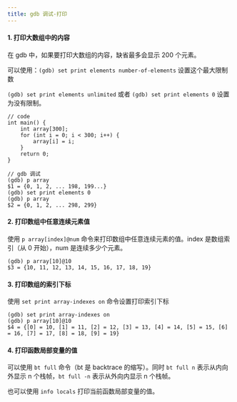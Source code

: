 ```yaml
---
title: gdb 调试-打印
---
```


#### 1. 打印大数组中的内容

在 gdb 中，如果要打印大数组的内容，缺省最多会显示 200 个元素。

可以使用：`(gdb) set print elements number-of-elements` 设置这个最大限制数

`(gdb) set print elements unlimited` 或者 `(gdb) set print elements 0` 设置为没有限制。

```
// code
int main() {
    int array[300];
    for (int i = 0; i < 300; i++) {
        array[i] = i;
    }
    return 0;
}

// gdb 调试
(gdb) p array
$1 = {0, 1, 2, ... 198, 199...}
(gdb) set print elements 0
(gdb) p array
$2 = {0, 1, 2, ... 298, 299}
```

#### 2. 打印数组中任意连续元素值

使用 `p array[index]@num` 命令来打印数组中任意连续元素的值。index 是数组索引（从 0 开始），num 是连续多少个元素。

```
(gdb) p array[10]@10
$3 = {10, 11, 12, 13, 14, 15, 16, 17, 18, 19}
```

#### 3. 打印数组的索引下标

使用 `set print array-indexes on` 命令设置打印索引下标

```
(gdb) set print array-indexes on
(gdb) p array[10]@10
$4 = {[0] = 10, [1] = 11, [2] = 12, [3] = 13, [4] = 14, [5] = 15, [6] = 16, [7] = 17, [8] = 18, [9] = 19}
```

#### 4. 打印函数局部变量的值

可以使用 `bt full` 命令（bt 是 backtrace 的缩写）。同时 `bt full n` 表示从内向外显示 n 个栈帧，`bt full -n` 表示从外向内显示 n 个栈帧。 

也可以使用 `info locals` 打印当前函数局部变量的值。























